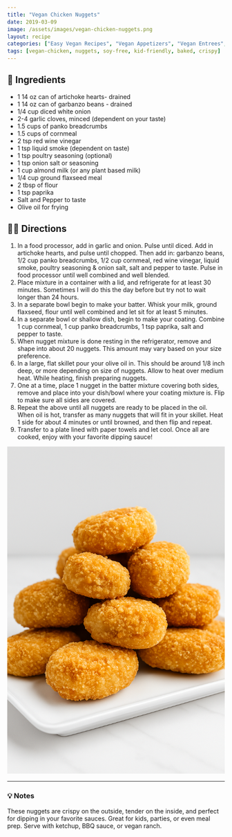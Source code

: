 ```yaml
---
title: "Vegan Chicken Nuggets"
date: 2019-03-09
image: /assets/images/vegan-chicken-nuggets.png
layout: recipe
categories: ["Easy Vegan Recipes", "Vegan Appetizers", "Vegan Entrees", "Kid-Friendly"]
tags: [vegan-chicken, nuggets, soy-free, kid-friendly, baked, crispy]
---
```


## 🧾 Ingredients

- 1 14 oz can of artichoke hearts- drained
- 1 14 oz can of garbanzo beans - drained
- 1/4 cup diced white onion
- 2-4 garlic cloves, minced (dependent on your taste)
- 1.5 cups of panko breadcrumbs
- 1.5 cups of cornmeal
- 2 tsp red wine vinegar
- 1 tsp liquid smoke (dependent on taste)
- 1 tsp poultry seasoning (optional)
- 1 tsp onion salt or seasoning
- 1 cup almond milk (or any plant based milk)
- 1/4 cup ground flaxseed meal
- 2 tbsp of flour
- 1 tsp paprika
- Salt and Pepper to taste
- Olive oil for frying

## 👩‍🍳 Directions

1. In a food processor, add in garlic and onion. Pulse until diced. Add in artichoke hearts, and pulse until chopped. Then add in:  garbanzo beans, 1/2 cup panko breadcrumbs, 1/2 cup cornmeal, red wine vinegar, liquid smoke, poultry seasoning &amp; onion salt, salt and pepper to taste. Pulse in food processor until well combined and well blended.
2. Place mixture in a container with a lid, and refrigerate for at least 30 minutes. Sometimes I will do this the day before but try not to wait longer than 24 hours.
3. In a separate bowl begin to make your batter. Whisk your milk, ground flaxseed, flour  until well combined and let sit for at least 5 minutes.
4. In a separate bowl or shallow dish,  begin to make your coating. Combine 1 cup cornmeal, 1 cup panko breadcrumbs, 1 tsp paprika, salt and pepper to taste.
5. When nugget mixture is done resting in the refrigerator, remove and shape into about 20 nuggets. This amount may vary based on your size preference.
6. In a large, flat skillet pour your olive oil in. This should be around 1/8 inch deep, or more depending on size of nuggets. Allow to heat over medium heat. While heating, finish preparing nuggets.
7. One at a time, place 1 nugget in the batter mixture covering both sides, remove and place into your dish/bowl where your coating mixture is. Flip to make sure all sides are covered.
8. Repeat the above until all nuggets are ready to be placed in the oil. When oil is hot, transfer as many nuggets that will fit in your skillet. Heat 1 side for about 4 minutes or until browned, and then flip and repeat. 
9. Transfer to a plate lined with paper towels and let cool. Once all are cooked, enjoy with your favorite dipping sauce!

![Vegan Chicken Nuggets](/assets/images/vegan-chicken-nuggets.png)

---

### 💡 Notes

These nuggets are crispy on the outside, tender on the inside, and perfect for dipping in your favorite sauces. Great for kids, parties, or even meal prep. Serve with ketchup, BBQ sauce, or vegan ranch.

